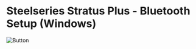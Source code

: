 # Steelseries Stratus Plus - Bluetooth Setup (Windows)
![Button](https://user-images.githubusercontent.com/67967964/192272806-b4810fc1-030c-46f1-88eb-f8e2ac88f29e.png)
